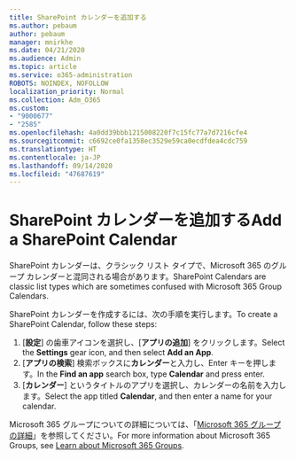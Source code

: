 ```yaml
---
title: SharePoint カレンダーを追加する
ms.author: pebaum
author: pebaum
manager: mnirkhe
ms.date: 04/21/2020
ms.audience: Admin
ms.topic: article
ms.service: o365-administration
ROBOTS: NOINDEX, NOFOLLOW
localization_priority: Normal
ms.collection: Adm_O365
ms.custom:
- "9000677"
- "2585"
ms.openlocfilehash: 4a0dd39bbb1215008220f7c15fc77a7d7216cfe4
ms.sourcegitcommit: c6692ce0fa1358ec3529e59ca0ecdfdea4cdc759
ms.translationtype: HT
ms.contentlocale: ja-JP
ms.lasthandoff: 09/14/2020
ms.locfileid: "47687619"
---
```

# <a name="add-a-sharepoint-calendar"></a><span data-ttu-id="8b6f4-102">SharePoint カレンダーを追加する</span><span class="sxs-lookup"><span data-stu-id="8b6f4-102">Add a SharePoint Calendar</span></span>

<span data-ttu-id="8b6f4-103">SharePoint カレンダーは、クラシック リスト タイプで、Microsoft 365 のグループ カレンダーと混同される場合があります。</span><span class="sxs-lookup"><span data-stu-id="8b6f4-103">SharePoint Calendars are classic list types which are sometimes confused with Microsoft 365 Group Calendars.</span></span>
 
<span data-ttu-id="8b6f4-104">SharePoint カレンダーを作成するには、次の手順を実行します。</span><span class="sxs-lookup"><span data-stu-id="8b6f4-104">To create a SharePoint Calendar, follow these steps:</span></span>
 
1.  <span data-ttu-id="8b6f4-105">[**設定**] の歯車アイコンを選択し、[**アプリの追加**] をクリックします。</span><span class="sxs-lookup"><span data-stu-id="8b6f4-105">Select the **Settings** gear icon, and then select **Add an App**.</span></span>
2.  <span data-ttu-id="8b6f4-106">[**アプリの検索**] 検索ボックスに**カレンダー**と入力し、Enter キーを押します。</span><span class="sxs-lookup"><span data-stu-id="8b6f4-106">In the **Find an app** search box, type **Calendar** and press enter.</span></span>
3.  <span data-ttu-id="8b6f4-107">[**カレンダー**] というタイトルのアプリを選択し、カレンダーの名前を入力します。</span><span class="sxs-lookup"><span data-stu-id="8b6f4-107">Select the app titled **Calendar**, and then enter a name for your calendar.</span></span>

<span data-ttu-id="8b6f4-108">Microsoft 365 グループについての詳細については、「[Microsoft 365 グループの詳細](https://support.office.com/article/Learn-about-Office-365-groups-b565caa1-5c40-40ef-9915-60fdb2d97fa2)」を参照してください。</span><span class="sxs-lookup"><span data-stu-id="8b6f4-108">For more information about Microsoft 365 Groups, see [Learn about Microsoft 365 Groups](https://support.office.com/article/Learn-about-Office-365-groups-b565caa1-5c40-40ef-9915-60fdb2d97fa2).</span></span>

